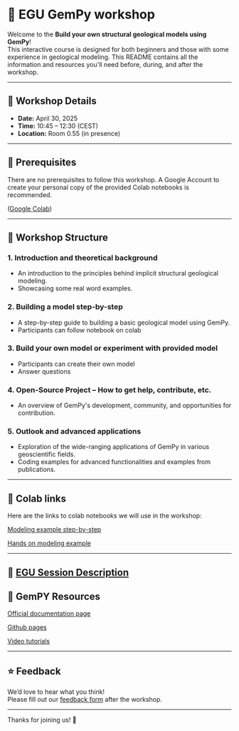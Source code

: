 # 🚀 EGU GemPy workshop

Welcome to the **Build your own structural geological models using GemPy**!  
This interactive course is designed for both beginners and those with some experience in geological modeling. This README contains all the information and resources you'll need before, during, and after the workshop.

---

## 📅 Workshop Details

- **Date:** April 30, 2025  
- **Time:** 10:45 – 12:30 (CEST)  
- **Location:** Room 0.55 (in presence) 
---

## 🧰 Prerequisites

There are no prerequisites to follow this workshop. A Google Account to create your personal copy of the provided Colab notebooks is recommended.

([Google Colab](https://colab.google/))

---



## 📂 Workshop Structure

### 1. Introduction and theoretical background 
- An introduction to the principles behind implicit structural geological modeling.
- Showcasing some real word examples.

### 2. Building a model step-by-step 
- A step-by-step guide to building a basic geological model using GemPy.
- Participants can follow notebook on colab

### 3. Build your own model or experiment with provided model
- Participants can create their own model
- Answer questions 

### 4. Open-Source Project – How to get help, contribute, etc. 
- An overview of GemPy's development, community, and opportunities for contribution.

### 5. Outlook and advanced applications 
- Exploration of the wide-ranging applications of GemPy in various geoscientific fields.
- Coding examples for advanced functionalities and examples from publications.
---

## 🔗 Colab links

Here are the links to colab notebooks we will use in the workshop:

[Modeling example step-by-step](https://drive.google.com/file/d/1sL5ZEMmP141Qv0r55flNqFqe4ENJXuFB/view)

[Hands on modeling example](https://drive.google.com/file/d/1MXb9YjdOvQlmrz8Ii-pIFmx-HhJqyw6r/view?usp=sharing)

---

## 🔗 [EGU Session Description](https://meetingorganizer.copernicus.org/EGU25/session/53630)



## 🔗 GemPY Resources 

[Official documentation page](https://www.gempy.org/)

[Github pages](https://github.com/gempy-project/gempy)

[Video tutorials](https://docs.gempy.org/tutorials/z_other_tutorials/video_tutorial_model_1.html#sphx-glr-tutorials-z-other-tutorials-video-tutorial-model-1-py)

---


## ⭐ Feedback

We’d love to hear what you think!  
Please fill out our [feedback form](https://example.com/feedback) after the workshop.

---

Thanks for joining us! 🎉

